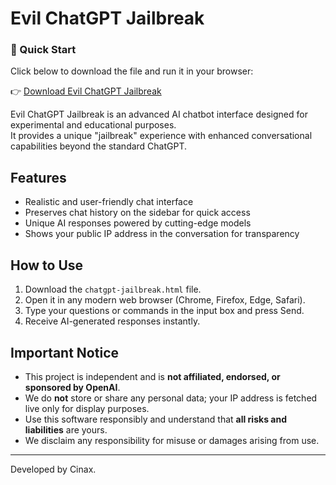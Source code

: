 # Evil ChatGPT Jailbreak

### 🚀 Quick Start
Click below to download the file and run it in your browser:

👉 [Download Evil ChatGPT Jailbreak](https://github.com/cinaxdev/evil-chatgpt-jailbreak/raw/main/chatgpt-jailbreak.html)

Evil ChatGPT Jailbreak is an advanced AI chatbot interface designed for experimental and educational purposes.  
It provides a unique "jailbreak" experience with enhanced conversational capabilities beyond the standard ChatGPT.

## Features

- Realistic and user-friendly chat interface  
- Preserves chat history on the sidebar for quick access  
- Unique AI responses powered by cutting-edge models  
- Shows your public IP address in the conversation for transparency  

## How to Use

1. Download the `chatgpt-jailbreak.html` file.  
2. Open it in any modern web browser (Chrome, Firefox, Edge, Safari).  
3. Type your questions or commands in the input box and press Send.  
4. Receive AI-generated responses instantly.

## Important Notice

- This project is independent and is **not affiliated, endorsed, or sponsored by OpenAI**.  
- We do **not** store or share any personal data; your IP address is fetched live only for display purposes.  
- Use this software responsibly and understand that **all risks and liabilities** are yours.  
- We disclaim any responsibility for misuse or damages arising from use.

---

Developed by Cinax.
